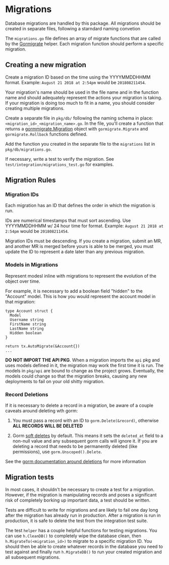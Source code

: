 # Migrations

Database migrations are handled by this package. All migrations should be created in separate files, following a starndard naming convetion

The `migrations.go` file defines an array of migrate functions that are called by the [Gormigrate](https://github.com/go-gormigrate/gormigrate) helper. Each migration function should perform a specific migration.

## Creating a new migration

Create a migration ID based on the time using the YYYYMMDDHHMM  format. Example: `August 21 2018 at 2:54pm` would be `201808211454`.

Your migration's name should be used in the file name and in the function name and should adequately represent the actions your migration is taking. If your migration is doing too much to fit in a name, you should consider creating multiple migrations.

Create a separate file in `pkg/db/` following the naming schema in place: `<migration_id>_<migration_name>.go`. In the file, you'll create a function that returns a [gormmigrate.Migration](https://github.com/go-gormigrate/gormigrate/blob/master/gormigrate.go) object with `gormigrate.Migrate` and `gormigrate.Rollback` functions defined.

Add the function you created in the separate file to the `migrations` list in `pkg/db/migrations.go`.

If necessary, write a test to verify the migration. See `test/integration/migrations_test.go` for examples.

## Migration Rules

### Migration IDs

Each migration has an ID that defines the order in which the migration is run.

IDs are numerical timestamps that must sort ascending. Use YYYYMMDDHHMM w/ 24 hour time for format.
Example: `August 21 2018 at 2:54pm` would be `201808211454`.

Migration IDs must be descending. If you create a migration, submit an MR, and another MR is merged before yours is able to be merged, you must update the ID to represent a date later than any previous migration.

### Models in Migrations

Represent modesl inline with migrations to represent the evolution of the object over time. 

For example, it is necessary to add a boolean field "hidden" to the "Account" model. This is how you would represent the account model in that migration:
```golang
type Account struct {
  Model
  Username string
  FirstName string
  LastName string
  Hidden boolean
}

return tx.AutoMigrate(&Account{})
...
```

**DO NOT IMPORT THE API PKG**. When a migration imports the `api` pkg and uses models defined in it, the migration may work the first time it is run. The models in `pkg/api` are bound to change as the project grows. Eventually, the models could change so that the migration breaks, causing any new deployments to fail on your old shitty migration.

### Record Deletions

If it is necessary to delete a record in a migration, be aware of a couple caveats around deleting wth gorm:

1. You must pass a record with an ID to `gorm.Delete(&record)`, otherwise **ALL RECORDS WILL BE DELETED**

2. Gorm [soft deletes](http://gorm.io/docs/delete.html#Soft-Delete) by default. This means it sets the `deleted_at` field to a non-null value and any subsequent gorm calls will ignore it. If you are deleting a record that needs to be permanently deleted (like permissions), use `gorm.Unscoped().Delete`.

See the [gorm documentation around deletions](http://gorm.io/docs/delete.html) for more information

## Migration tests

In most cases, it shouldn't be necessary to create a test for a migration. However, if the migration is manipulating records and poses a significant risk of completely borking up important data, a test should be written.

Tests are difficult to write for migrations and are likely to fail one day long after the migration has already run in production. After a migration is run in production, it is safe to delete the test from the integration test suite.

The test `helper` has a couple helpful functions for testing migrations. You can use `h.CleanDB()` to completely wipe the database clean, then `h.MigrateTo(<migration_id>)` to migrate to a specific migration ID. You should then be able to create whatever records in the database you need to test against and finally run `h.MigrateDB()` to run your created migration and all subsequent migrations.
